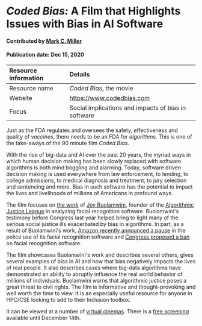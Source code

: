 # *Coded Bias:* A Film that Highlights Issues with Bias in AI Software

#### Contributed by [Mark C. Miller](http://github.com/markcmiller86 "Mark C. Miller")
#### Publication date: Dec 15, 2020

Resource information | Details
:--- | :--- 
Resource name | *Coded Bias*, the movie
Website | https://www.codedbias.com
Focus | Social implications and impacts of bias in software

Just as the FDA regulates and oversees the safety, effectiveness and quality of
*vaccines*, there needs to be an FDA for *algorithms*. This is one of the take-aways
of the 90 minute film *Coded Bias*.

With the rise of big-data and AI over the past 20 years, the myriad ways in which human
decision making has been slowly replaced with software algorithms is both mind boggling
and alarming. Today, software driven decision making is used everywhere from law
enforcement, to lending, to college admissions, to medical diagnosis and treatment, to
jury selection and sentencing and more. Bias in such software has the potential to impact
the lives and livelihoods of millions of Americans in profound ways.

The film focuses on
[the work](https://news.mit.edu/2018/study-finds-gender-skin-type-bias-artificial-intelligence-systems-0212) of
[Joy Buolamwini](https://en.wikipedia.org/wiki/Joy_Buolamwini), founder of the
[Algorithmic Justice League](https://www.ajl.org) in analyzing facial recognition software.
Buolamwini's testimony before Congress last year helped bring to light many of the serious social justice ills
exacerbated by bias in algorithms. In part, as a result of Buolamwini's work,
[Amazon recently announced a pause](https://www.aboutamazon.com/news/policy-news-views/we-are-implementing-a-one-year-moratorium-on-police-use-of-rekognition)
in the police use of its facial recognition software and
[Congress proposed a ban](https://www.markey.senate.gov/news/press-releases/senators-markey-and-merkley-and-reps-jayapal-pressley-to-introduce-legislation-to-ban-government-use-of-facial-recognition-other-biometric-technology)
on facial recognition software.

The film showcases Buolamwini's work and describes several others, gives several examples of bias
in AI and how that bias negatively impacts the lives of real people. It also describes cases
where big-data algorithms have demonstrated an ability to abruptly influence the real world behavior
of millions of individuals. Buolamwini warns that algorithmic justice poses a great threat to
civil rights. The film is informative and thought-provoking and well worth the time to view. It
is an especially useful resource for anyone in HPC/CSE looking to add to their Inclusion toolbox.

It can be viewed at a number of [virtual cinemas](https://www.codedbias.com/virtualcinema). There
is a [free screening](https://www.meetup.com/AI-LA-Meetup/events/274929071/) available until
December 14th.
